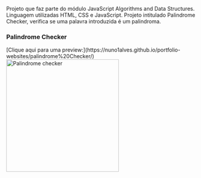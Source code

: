 Projeto que faz parte do módulo JavaScript Algorithms and Data Structures. Linguagem utilizadas HTML, CSS e JavaScript.
Projeto intitulado Palindrome Checker, verifica se uma palavra introduzida é um palindroma.

<h3>Palindrome Checker</h3>
[Clique aqui para uma preview:](https://nuno1alves.github.io/portfolio-websites/palindrome%20Checker/)
<img src="https://github.com/nuno1alves/portfolio-websites/blob/890edb6d18d6f94a6e1edae329e5f99e44583f7e/Palindrome%20Checker/preview_palindrome_checker.png" alt="Palindrome checker" width="300">


